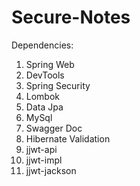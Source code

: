 # Secure-Notes

Dependencies:

1) Spring Web
2) DevTools
3) Spring Security
4) Lombok
5) Data Jpa
6) MySql
7) Swagger Doc
8) Hibernate Validation
9) jjwt-api
10) jjwt-impl
11) jjwt-jackson